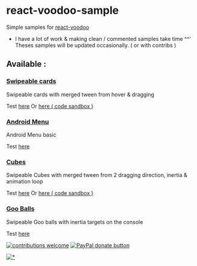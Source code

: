 # react-voodoo-sample

Simple samples for [react-voodoo](https://github.com/react-voodoo/react-voodoo)

* I have a lot of work & making clean / commented samples take time ^^'<br/>
  Theses samples will be updated occasionally. ( or with contribs )

## Available :

### [Swipeable cards](samples/Cards)

Swipeable cards with merged tween from hover & dragging

Test [here](http://htmlpreview.github.io/?https://github.com/react-voodoo/react-voodoo-samples/blob/master/samples/Cards/dist/static/index.html)
Or [here ( code sandbox )](https://codesandbox.io/s/react-voodoo-demo-swipeable-cards-s00j1?file=/src/comps/SwipeableCard.js)

### [Android Menu](samples/AndroidMenu)

Android Menu basic

Test [here](http://htmlpreview.github.io/?https://github.com/react-voodoo/react-voodoo-samples/blob/master/samples/AndroidMenu/dist/static/index.html)

### [Cubes](samples/Cards)

Swipeable Cubes with merged tween from 2 dragging direction, inertia & animation loop

Test [here](http://htmlpreview.github.io/?https://github.com/react-voodoo/react-voodoo-samples/blob/master/samples/Cubes/dist/static/index.html)
Or [here ( code sandbox )](https://codesandbox.io/s/react-voodoo-cube-demo-7d65t)

### [Goo Balls](samples/Goo)

Swipeable Goo balls with inertia targets on the console

Test [here](http://htmlpreview.github.io/?https://github.com/react-voodoo/react-voodoo-samples/blob/master/samples/Goo/dist/static/index.html)

[![contributions welcome](https://img.shields.io/badge/contributions-welcome-brightgreen.svg?style=flat)](#)
<span class="badge-paypal"><a href="https://www.paypal.com/cgi-bin/webscr?cmd=_donations&business=THPSUB2U58AYQ&item_name=Dev+react-voodoo&currency_code=EUR&source=url" title="Donate to this project using Paypal"><img src="https://img.shields.io/badge/paypal-donate-yellow.svg" alt="PayPal donate button" /></a></span>

[![*](https://www.google-analytics.com/collect?v=1&tid=UA-82058889-1&cid=555&t=event&ec=project&ea=view&dp=%2Fproject%2Freact-voodoo-samples&dt=readme)](#)